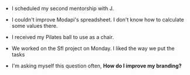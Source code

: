 - I scheduled my second mentorship with J.

- I couldn't improve Modapi's spreadsheet. I don't know how to calculate some values there.

- I received my Pilates ball to use as a chair.

- We worked on the Sfl project on Monday. I liked the way we put the tasks

- I'm asking myself this question often, **How do I improve my branding?**
